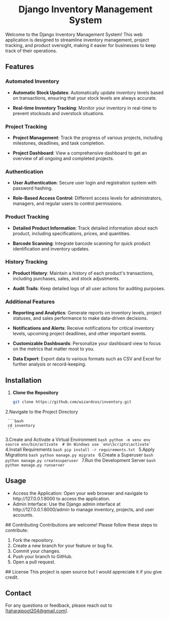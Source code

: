 <h1 align ="center"> Django Inventory Management System </h1>

Welcome to the Django Inventory Management System! This web application is designed to streamline inventory management, project tracking, and product oversight, making it easier for businesses to keep track of their operations.

## Features

### Automated Inventory
- **Automatic Stock Updates**: Automatically update inventory levels based on transactions, ensuring that your stock levels are always accurate.

- **Real-time Inventory Tracking**: Monitor your inventory in real-time to prevent stockouts and overstock situations.

### Project Tracking
- **Project Management**: Track the progress of various projects, including milestones, deadlines, and task completion.

- **Project Dashboard**: View a comprehensive dashboard to get an overview of all ongoing and completed projects.

### Authentication
- **User Authentication**: Secure user login and registration system with password hashing.

- **Role-Based Access Control**: Different access levels for administrators, managers, and regular users to control permissions.

### Product Tracking
- **Detailed Product Information**: Track detailed information about each product, including specifications, prices, and quantities.

- **Barcode Scanning**: Integrate barcode scanning for quick product identification and inventory updates.

### History Tracking
- **Product History**: Maintain a history of each product's transactions, including purchases, sales, and stock adjustments.

- **Audit Trails**: Keep detailed logs of all user actions for auditing purposes.

### Additional Features

- **Reporting and Analytics**: Generate reports on inventory levels, project statuses, and sales performance to make data-driven decisions.
  
- **Notifications and Alerts**: Receive notifications for critical inventory levels, upcoming project deadlines, and other important events.

- **Customizable Dashboards**: Personalize your dashboard view to focus on the metrics that matter most to you.

- **Data Export**: Export data to various formats such as CSV and Excel for further analysis or record-keeping.

## Installation

1. **Clone the Repository**

   ```sh
   git clone https://github.com/wizardcos/inventory.git
   ```
   
2.Navigate to the Project Directory

     ```bash
     cd inventory
     ```
3.Create and Activate a Virtual Environment
       ```bash
     python -m venv env
     source env/bin/activate  # On Windows use `env\Scripts\activate`
       ```
4.Install Requirements
      ```bash
    pip install -r requirements.txt
      ```
5.Apply Migrations
      ```bash
    python manage.py migrate
      ```
6.Create a Superuser
      ```bash
    python manage.py createsuperuser
     ```
7.Run the Development Server
      ```bash
    python manage.py runserver
      ```
 ## Usage
 <ul>
<li>Access the Application: Open your web browser and navigate to http://127.0.0.1:8000 to access the application.</li>
<li>Admin Interface: Use the Django admin interface at http://127.0.0.1:8000/admin to manage inventory, projects, and user accounts.</li>
</ul>
## Contributing
Contributions are welcome! Please follow these steps to contribute:
<ol>

<li>Fork the repository.</li>
<li>Create a new branch for your feature or bug fix.</li>
<li>Commit your changes.</li>
<li>Push your branch to GitHub.</li>
<li>Open a pull request.</li>
</ol>
## License
This project is open source but I would appreciate it if you give credit.

## Contact
For any questions or feedback, please reach out to [taharajpoot204@gmail.com].
